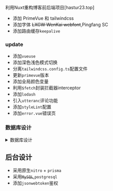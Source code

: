 利用Nuxt重构博客前后端项目[hastur23.top]

- 添加 PrimeVue 和 tailwindcss
- 添加字体 ~~LXGW WenKai webfont~~,Pingfang SC
- 添加路由缓存`keepalive`

### update

- 添加`vueuse`
- 添加深色浅色模式切换
- 分离`tailwindcss.config.ts`配置文件
- 更新`primevue`版本
- 添加全局颜色变量
- 利用`$fetch`封装拦截器interceptor
- 添加`lodash`
- 引入`utteranc`评论功能
- 添加`styleLint`配置
- 添加`error.vue`错误页

### 数据库设计

<details>
  <summary>数据库设计</summary>

  #### 用户表 (user)
    | 列名         | 类型      | 主键             |
    | ------------ | --------- | ---------------- |
    | id           | serial    | 主键             |
    | user_name    | varchar   | 用户名           |
    | password     | varchar   | 密码             |
    | role         | varchar   | 角色             |
    | nick_name    | varchar   | 昵称             |
    | created_time | timestamp | 默认值为当前时间 |

  #### 文章表 (post)
    | 列名         | 类型      | 主键                    |
    | ------------ | --------- | ----------------------- |
    | id           | serial    | 主键                    |
    | title        | varchar   | 文章标题                |
    | content      | varchar   | 文章内容                |
    | author_id    | varchar   | 外键,关联 user 表的id   |
    | category_id  | varchar   | 外键,关联category表的id |
    | created_time | timestamp | 默认值为当前时间        |
    | updated_time | timestamp | 自动更新为当前时间      |

  #### 文章文件表 (post_file)
    | 列名         | 类型    | 备注                |
    | ------------ | ------- | ------------------- |
    | id           | serial  | 主键                |
    | post_id      | int     | 外键,关联post表的id |
    | file_name    | varchar | 文件名              |
    | file_address | varchar | 文件路径            |

  #### 分类/标签表 (category)
    | 列名  | 类型    | 备注          |
    | ----- | ------- | ------------- |
    | id    | serial  | 主键          |
    | name  | varchar | 分类/标签名称 |
    | color | varchar | 颜色(可选)    |
    | icon  | varchar | 图标(可选)    |

</details>

## 后台设计

- 采用原生`nitro` + `prisma`
- 采用~~`MySQL`~~,`postgresql`
- 添加`jsonwebtoken`鉴权